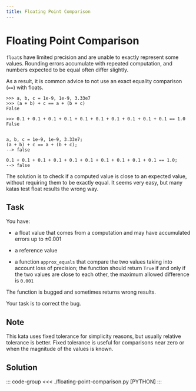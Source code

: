 ```yaml
---
title: Floating Point Comparison
---
```


# Floating Point Comparison

`float`s have limited precision and are unable to exactly represent some values. Rounding errors accumulate with repeated computation, and numbers expected to be equal often differ slightly.

As a result, it is common advice to not use an exact equality comparison (`==`) with floats.

```:no-line-numbers
>>> a, b, c = 1e-9, 1e-9, 3.33e7
>>> (a + b) + c == a + (b + c)
False

>>> 0.1 + 0.1 + 0.1 + 0.1 + 0.1 + 0.1 + 0.1 + 0.1 + 0.1 + 0.1 == 1.0
False


a, b, c = 1e-9, 1e-9, 3.33e7;
(a + b) + c == a + (b + c);
--> false

0.1 + 0.1 + 0.1 + 0.1 + 0.1 + 0.1 + 0.1 + 0.1 + 0.1 + 0.1 == 1.0;
--> false

```

The solution is to check if a computed value is close to an expected value, without requiring them to be exactly equal. It seems very easy, but many katas test float results the wrong way.

## Task

You have:

- a float value that comes from a computation and may have accumulated errors up to ±0.001
- a reference value

- a function `approx_equals` that compare the two values taking into account loss of precision; the function should return `True` if and only if the two values are close to each other, the maximum allowed difference is `0.001`

The function is bugged and sometimes returns wrong results.

Your task is to correct the bug.

## Note

This kata uses fixed tolerance for simplicity reasons, but usually relative tolerance is better. Fixed tolerance is useful for comparisons near zero or when the magnitude of the values is known.

## Solution

::: code-group
<<< ./floating-point-comparison.py [PYTHON]
:::
